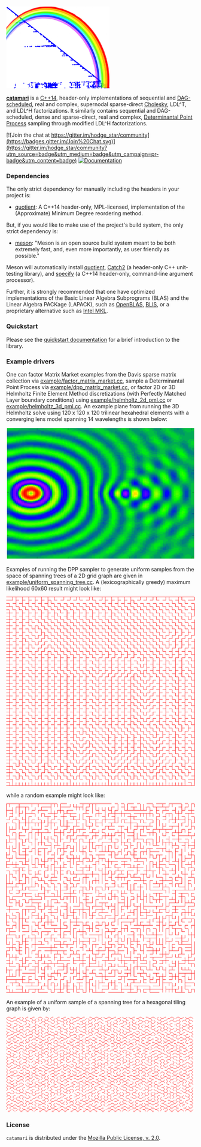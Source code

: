 ![](./images/rainbow_lhr34.png)

[**catamari**](https://hodgestar.com/catamari/) is a
[C++14](https://en.wikipedia.org/wiki/C%2B%2B14), header-only implementations of
sequential and
[DAG-scheduled](https://en.wikipedia.org/wiki/Directed_acyclic_graph), real and
complex, supernodal sparse-direct
[Cholesky](https://en.wikipedia.org/wiki/Cholesky_decomposition), LDL^T, and
LDL^H factorizations. It similarly contains sequential and DAG-scheduled,
dense and sparse-direct, real and complex,
[Determinantal Point Process](https://en.wikipedia.org/wiki/Determinantal_point_process)
sampling through modified LDL^H factorizations.

[![Join the chat at https://gitter.im/hodge_star/community](https://badges.gitter.im/Join%20Chat.svg)](https://gitter.im/hodge_star/community?utm_source=badge&utm_medium=badge&utm_campaign=pr-badge&utm_content=badge)
[![Documentation](https://readthedocs.org/projects/catamari/badge/?version=latest)](https://hodgestar.com/catamari/docs/master/)

### Dependencies
The only strict dependency for manually including the headers in your project
is:

* [quotient](https://gitlab.com/hodge_star/quotient): A C++14 header-only,
MPL-licensed, implementation of the (Approximate) Minimum Degree reordering
method.

But, if you would like to make use of the project's build system, the only
strict dependency is:

* [meson](http://mesonbuild.com): "Meson is an open source build system meant
to be both extremely fast, and, even more importantly, as user friendly as
possible." 

Meson will automatically install [quotient](https://gitlab.com/hodge_star/quotient), [Catch2](https://github.com/catchorg/Catch2) (a header-only C++
unit-testing library), and [specify](https://gitlab.com/hodge_star/specify)
(a C++14 header-only, command-line argument processor).

Further, it is strongly recommended that one have optimized implementations of
the Basic Linear Algebra Subprograms (BLAS) and the Linear Algebra PACKage
(LAPACK), such as [OpenBLAS](https://www.openblas.net),
[BLIS](https://github.com/flame/blis), or a proprietary alternative such as
[Intel MKL](https://software.intel.com/en-us/mkl).

### Quickstart
Please see the
[quickstart documentation](https://hodgestar.com/catamari/docs/master/quickstart.html)
for a brief introduction to the library.

### Example drivers
One can factor Matrix Market examples from the Davis sparse matrix collection
via [example/factor_matrix_market.cc](https://gitlab.com/hodge_star/catamari/blob/master/example/factor_matrix_market.cc),
sample a Determinantal Point Process via
[example/dpp_matrix_market.cc](https://gitlab.com/hodge_star/catamari/blob/master/example/dpp_matrix_market.cc),
or factor 2D or 3D Helmholtz Finite Element Method discretizations (with
Perfectly Matched Layer boundary conditions) using
[example/helmholtz_2d_pml.cc](https://gitlab.com/hodge_star/catamari/blob/master/example/helmholtz_2d_pml.cc)
or
[example/helmholtz_3d_pml.cc](https://gitlab.com/hodge_star/catamari/blob/master/example/helmholtz_3d_pml.cc).
An example plane from running the 3D Helmholtz solve using 120 x 120 x 120
trilinear hexahedral elements with a converging lens model spanning 14
wavelengths is shown below:

![](./images/helmholtz_3d_lens_14w.png)

Examples of running the DPP sampler to generate uniform samples from the space
of spanning trees of a 2D grid graph are given in
[example/uniform_spanning_tree.cc](https://gitlab.com/hodge_star/catamari/blob/master/example/uniform_spanning_tree.cc).
A (lexicographically greedy) maximum likelihood 60x60 result might look like:

![](./images/Z2_greedy-60x60.png)

while a random example might look like:

![](./images/Z2_60x60.png)

An example of a uniform sample of a spanning tree for a hexagonal tiling graph
is given by:

![](./images/hexagonal_30x30.png)

### License
`catamari` is distributed under the
[Mozilla Public License, v. 2.0](https://www.mozilla.org/media/MPL/2.0/index.815ca599c9df.txt).
